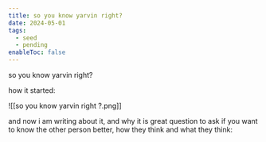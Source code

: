 ```yaml
---
title: so you know yarvin right?
date: 2024-05-01
tags:
  - seed
  - pending
enableToc: false
---
```

so you know yarvin right?

how it started:

![[so you know yarvin right ?.png]]

and now i am writing about it, and why it is great question to ask if you want to know the other person better, how they think and what they think:
